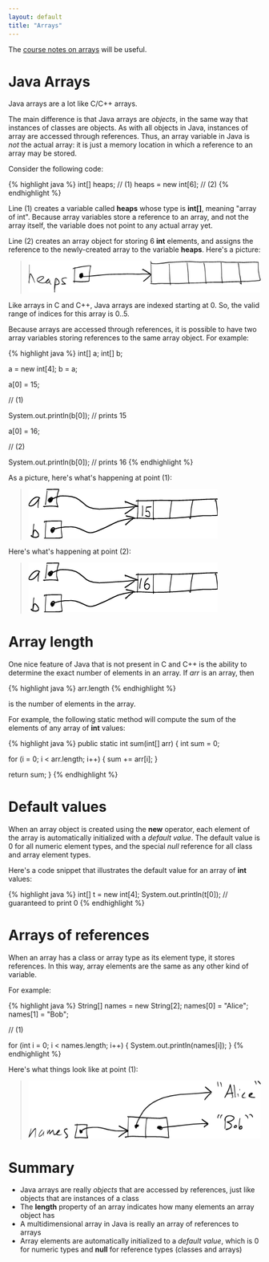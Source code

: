 ```yaml
---
layout: default
title: "Arrays"
---
```


The [course notes on arrays](../notes/javaArrays.html) will be useful.

Java Arrays
===========

Java arrays are a lot like C/C++ arrays.

The main difference is that Java arrays are *objects*, in the same way that instances of classes are objects. As with all objects in Java, instances of array are accessed through references. Thus, an array variable in Java is *not* the actual array: it is just a memory location in which a reference to an array may be stored.

Consider the following code:

{% highlight java %}
int[] heaps;                 // (1)
heaps = new int[6];          // (2)
{% endhighlight %}

Line (1) creates a variable called **heaps** whose type is **int[]**, meaning "array of int". Because array variables store a reference to an array, and not the array itself, the variable does not point to any actual array yet.

Line (2) creates an array object for storing 6 **int** elements, and assigns the reference to the newly-created array to the variable **heaps**. Here's a picture:

> ![image](figures/arrayExample.png)

Like arrays in C and C++, Java arrays are indexed starting at 0. So, the valid range of indices for this array is 0..5.

Because arrays are accessed through references, it is possible to have two array variables storing references to the same array object. For example:

{% highlight java %}
int[] a;
int[] b;

a = new int[4];
b = a;

a[0] = 15;

// (1)

System.out.println(b[0]); // prints 15

a[0] = 16;

// (2)

System.out.println(b[0]); // prints 16
{% endhighlight %}

As a picture, here's what's happening at point (1):

> ![image](figures/arrAlias1.png)

Here's what's happening at point (2):

> ![image](figures/arrAlias2.png)

Array length
============

One nice feature of Java that is not present in C and C++ is the ability to determine the exact number of elements in an array. If *arr* is an array, then

{% highlight java %}
arr.length
{% endhighlight %}

is the number of elements in the array.

For example, the following static method will compute the sum of the elements of any array of **int** values:

{% highlight java %}
public static int sum(int[] arr) {
  int sum = 0;

  for (i = 0; i < arr.length; i++) {
    sum += arr[i];
  }

  return sum;
}
{% endhighlight %}

Default values
==============

When an array object is created using the **new** operator, each element of the array is automatically initialized with a *default value*. The default value is 0 for all numeric element types, and the special *null* reference for all class and array element types.

Here's a code snippet that illustrates the default value for an array of **int** values:

{% highlight java %}
int[] t = new int[4];
System.out.println(t[0]);  // guaranteed to print 0
{% endhighlight %}

Arrays of references
====================

When an array has a class or array type as its element type, it stores references. In this way, array elements are the same as any other kind of variable.

For example:

{% highlight java %}
String[] names = new String[2];
names[0] = "Alice";
names[1] = "Bob";

// (1)

for (int i = 0; i < names.length; i++) {
  System.out.println(names[i]);
}
{% endhighlight %}

Here's what things look like at point (1):

> ![image](figures/arrayOfString.png)

Summary
=======

-   Java arrays are really *objects* that are accessed by references, just like objects that are instances of a class
-   The **length** property of an array indicates how many elements an array object has
-   A multidimensional array in Java is really an array of references to arrays
-   Array elements are automatically initialized to a *default value*, which is 0 for numeric types and **null** for reference types (classes and arrays)

